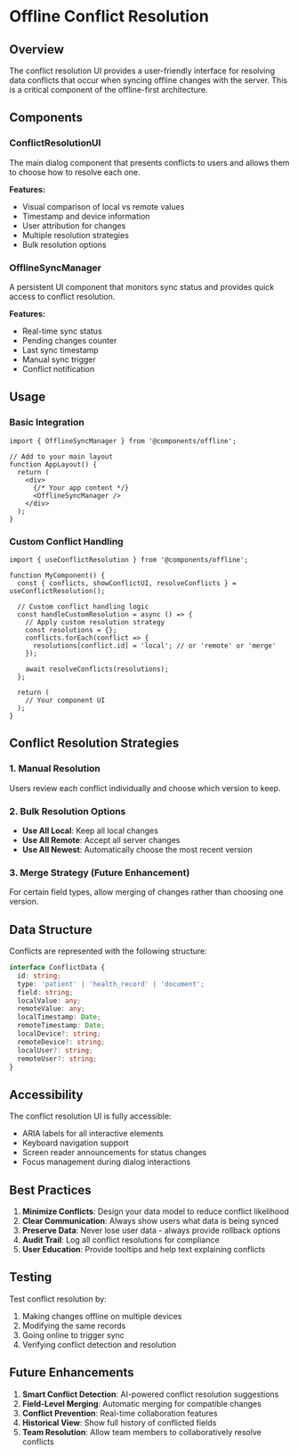 # Offline Conflict Resolution

## Overview

The conflict resolution UI provides a user-friendly interface for resolving data conflicts that occur when syncing offline changes with the server. This is a critical component of the offline-first architecture.

## Components

### ConflictResolutionUI

The main dialog component that presents conflicts to users and allows them to choose how to resolve each one.

**Features:**
- Visual comparison of local vs remote values
- Timestamp and device information
- User attribution for changes
- Multiple resolution strategies
- Bulk resolution options

### OfflineSyncManager

A persistent UI component that monitors sync status and provides quick access to conflict resolution.

**Features:**
- Real-time sync status
- Pending changes counter
- Last sync timestamp
- Manual sync trigger
- Conflict notification

## Usage

### Basic Integration

```tsx
import { OfflineSyncManager } from '@components/offline';

// Add to your main layout
function AppLayout() {
  return (
    <div>
      {/* Your app content */}
      <OfflineSyncManager />
    </div>
  );
}
```

### Custom Conflict Handling

```tsx
import { useConflictResolution } from '@components/offline';

function MyComponent() {
  const { conflicts, showConflictUI, resolveConflicts } = useConflictResolution();

  // Custom conflict handling logic
  const handleCustomResolution = async () => {
    // Apply custom resolution strategy
    const resolutions = {};
    conflicts.forEach(conflict => {
      resolutions[conflict.id] = 'local'; // or 'remote' or 'merge'
    });
    
    await resolveConflicts(resolutions);
  };

  return (
    // Your component UI
  );
}
```

## Conflict Resolution Strategies

### 1. Manual Resolution
Users review each conflict individually and choose which version to keep.

### 2. Bulk Resolution Options
- **Use All Local**: Keep all local changes
- **Use All Remote**: Accept all server changes  
- **Use All Newest**: Automatically choose the most recent version

### 3. Merge Strategy (Future Enhancement)
For certain field types, allow merging of changes rather than choosing one version.

## Data Structure

Conflicts are represented with the following structure:

```typescript
interface ConflictData {
  id: string;
  type: 'patient' | 'health_record' | 'document';
  field: string;
  localValue: any;
  remoteValue: any;
  localTimestamp: Date;
  remoteTimestamp: Date;
  localDevice?: string;
  remoteDevice?: string;
  localUser?: string;
  remoteUser?: string;
}
```

## Accessibility

The conflict resolution UI is fully accessible:
- ARIA labels for all interactive elements
- Keyboard navigation support
- Screen reader announcements for status changes
- Focus management during dialog interactions

## Best Practices

1. **Minimize Conflicts**: Design your data model to reduce conflict likelihood
2. **Clear Communication**: Always show users what data is being synced
3. **Preserve Data**: Never lose user data - always provide rollback options
4. **Audit Trail**: Log all conflict resolutions for compliance
5. **User Education**: Provide tooltips and help text explaining conflicts

## Testing

Test conflict resolution by:
1. Making changes offline on multiple devices
2. Modifying the same records
3. Going online to trigger sync
4. Verifying conflict detection and resolution

## Future Enhancements

1. **Smart Conflict Detection**: AI-powered conflict resolution suggestions
2. **Field-Level Merging**: Automatic merging for compatible changes
3. **Conflict Prevention**: Real-time collaboration features
4. **Historical View**: Show full history of conflicted fields
5. **Team Resolution**: Allow team members to collaboratively resolve conflicts
